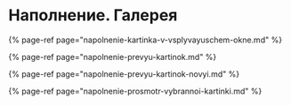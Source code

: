 # Наполнение. Галерея

{% page-ref page="napolnenie-kartinka-v-vsplyvayuschem-okne.md" %}

{% page-ref page="napolnenie-prevyu-kartinok.md" %}

{% page-ref page="napolnenie-prevyu-kartinok-novyi.md" %}

{% page-ref page="napolnenie-prosmotr-vybrannoi-kartinki.md" %}

